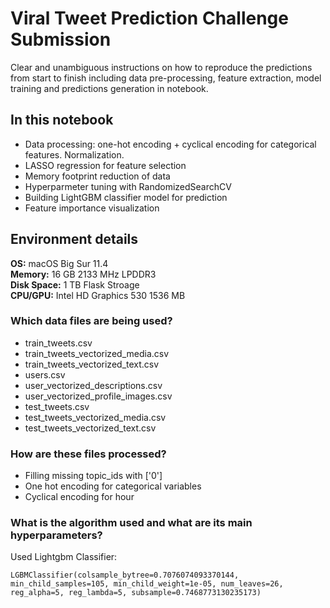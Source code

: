 # Viral Tweet Prediction Challenge Submission

Clear and unambiguous instructions on how to reproduce the predictions from start to finish including data pre-processing, feature extraction, model training and predictions generation in notebook.

## In this notebook

- Data processing: one-hot encoding + cyclical encoding for categorical features. Normalization.
- LASSO regression for feature selection
- Memory footprint reduction of data
- Hyperparmeter tuning with RandomizedSearchCV
- Building LightGBM classifier model for prediction
- Feature importance visualization

## Environment details

**OS:** macOS Big Sur 11.4  
**Memory:** 16 GB 2133 MHz LPDDR3  
**Disk Space:** 1 TB Flask Stroage  
**CPU/GPU:** Intel HD Graphics 530 1536 MB  

### Which data files are being used?

- train_tweets.csv
- train_tweets_vectorized_media.csv
- train_tweets_vectorized_text.csv
- users.csv
- user_vectorized_descriptions.csv
- user_vectorized_profile_images.csv
- test_tweets.csv
- test_tweets_vectorized_media.csv
- test_tweets_vectorized_text.csv

### How are these files processed?

- Filling missing topic_ids with ['0']
- One hot encoding for categorical variables
- Cyclical encoding for hour

### What is the algorithm used and what are its main hyperparameters?

Used Lightgbm Classifier:  

``` {code}
LGBMClassifier(colsample_bytree=0.7076074093370144, min_child_samples=105, min_child_weight=1e-05, num_leaves=26, reg_alpha=5, reg_lambda=5, subsample=0.7468773130235173)
```
